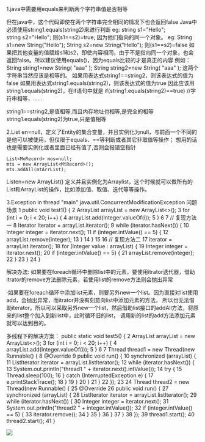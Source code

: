 1.java中需要用equals来判断两个字符串值是否相等

但在java中，这个代码即使在两个字符串完全相同的情况下也会返回false 
Java中必须使用string1.equals(string2)来进行判断 
eg: 
string s1="Hello";<br>
string s2="Hello"; 
则(s1==s2)=true; 
因为他们指向的同一个对象。
 eg:
String s1=new String("Hello"); 
String s2=new String("Hello"); 
则(s1==s2)=false
如果把其他变量的值赋给s1和s2，即使内容相同，由于不是指向同一个对象，也会返回false。所以建议使用equals()，因为equals比较的才是真正的内容 
例如： 
String string1=new String( "aaa" ); 
String string2=new String( "aaa" ); 
这两个字符串当然应该是相等的。 
如果用表达式string1==string2，则该表达式的值为false 
如果用表达式string1.equals(string2)，则该表达式的值为true 
因此应该用string1.equals(string2)，在if语句中就是 
if(string1.equals(string2)==true) //字符串相等，……

string1==string2,是值相等,而且内存地址也相等,是完全的相等 
string1.equals(string2)为true,只是值相等

2.List en=null，定义了Entity的集合变量，并且实例化为null，与前面一个不同的是他可以被使用，但仅限于equals、==等判断或者其它非取值等操作；
想用的话也是需要实例化或者里面已经有值了,否则会报错空指针

    List<MoRecord> mos=null;
    mts = new ArrayList<MtRecord>();
    mts.addAll(mtArrList);
Listen=new ArrayList() 定义并且实例化为Arraylist，这个时候就可以做所有的List和ArrayList的操作，比如添加值、取值、迭代等等操作。 


3.Exception in thread "main" java.util.ConcurrentModificationException
  问题场景
 1     public void test1()  {
 2         ArrayList<Integer> arrayList = new ArrayList<>();
 3         for (int i = 0; i < 20; i++) {
 4             arrayList.add(Integer.valueOf(i));
 5         }
 6 
 7         // 复现方法一
 8         Iterator<Integer> iterator = arrayList.iterator();
 9         while (iterator.hasNext()) {
10             Integer integer = iterator.next();
11             if (integer.intValue() == 5) {
12                 arrayList.remove(integer);
13             }
14         }
15 
16         // 复现方法二
17         iterator = arrayList.iterator();
18         for (Integer value : arrayList) {
19             Integer integer = iterator.next();
20             if (integer.intValue() == 5) {
21                 arrayList.remove(integer);
22             }
23         }
24     }

解决办法:
如果要在foreach循环中删除list中的元素，要使用itrator迭代器，借助itrator的remove方法删除元素，若使用list的remove方法则会抛出异常

·如果要在foreach循环中添加list元素，则要另外new一个list。因为直接对list使用add，会抛出异常，而itrator并没有刻意向list中添加元素的方法。
所以也无法借助iterator。所以可以采取另外new一个list，然后借助list接口的addAll方法，将原来的list整个加入到新list中，此时循环旧的list，
调用新的list的add方法添加元素就可以达到目的。

多线程下的解决方案：
 public static void test5() {
 2         ArrayList<Integer> arrayList = new ArrayList<>();
 3         for (int i = 0; i < 20; i++) {
 4             arrayList.add(Integer.valueOf(i));
 5         }
 6 
 7         Thread thread1 = new Thread(new Runnable() {
 8             @Override
 9             public void run() {
10                 synchronized (arrayList) {
11                     ListIterator<Integer> iterator = arrayList.listIterator();
12                     while (iterator.hasNext()) {
13                         System.out.println("thread1 " + iterator.next().intValue());
14                         try {
15                             Thread.sleep(100);
16                         } catch (InterruptedException e) {
17                             e.printStackTrace();
18                         }
19                     }
20                 }
21             }
22         });
23 
24         Thread thread2 = new Thread(new Runnable() {
25             @Override
26             public void run() {
27                 synchronized (arrayList) {
28                     ListIterator<Integer> iterator = arrayList.listIterator();
29                     while (iterator.hasNext()) {
30                         Integer integer = iterator.next();
31                         System.out.println("thread2 " + integer.intValue());
32                         if (integer.intValue() == 5) {
33                             iterator.remove();
34                         }
35                     }
36                 }
37             }
38         });
39         thread1.start();
40         thread2.start();
41     }

![](http://www.baidu.com/img/bdlogo.gif)  
